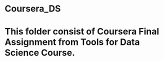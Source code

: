 # Coursera_DS
# This folder consist of Coursera  Final Assignment from Tools for Data Science Course.
